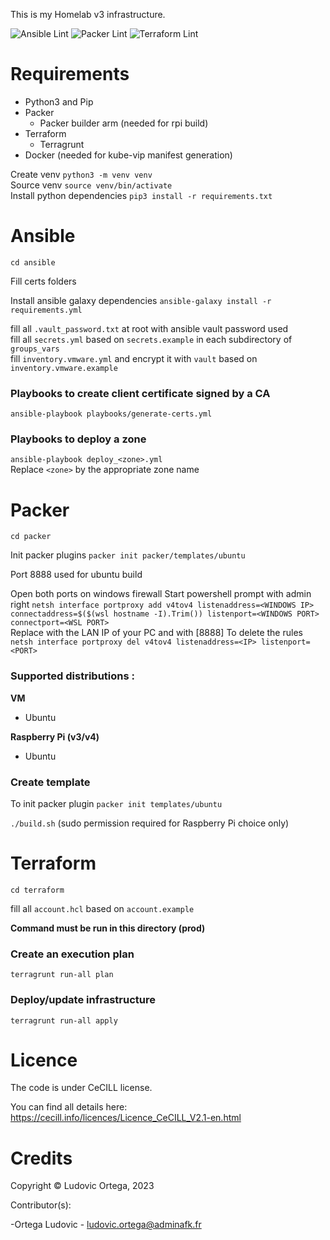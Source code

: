 This is my Homelab v3 infrastructure.

![Ansible Lint](https://github.com/M0NsTeRRR/homelabv3-infra/workflows/Ansible%20Lint/badge.svg)
![Packer Lint](https://github.com/M0NsTeRRR/homelabv3-infra/workflows/Packer%20Lint/badge.svg)
![Terraform Lint](https://github.com/M0NsTeRRR/homelabv3-infra/workflows/Terraform%20Lint/badge.svg)

# Requirements

- Python3 and Pip
- Packer
  - Packer builder arm (needed for rpi build)
- Terraform
  - Terragrunt
- Docker (needed for kube-vip manifest generation)

Create venv `python3 -m venv venv`  
Source venv `source venv/bin/activate`  
Install python dependencies `pip3 install -r requirements.txt`  

# Ansible

`cd ansible`

Fill certs folders

Install ansible galaxy dependencies `ansible-galaxy install -r requirements.yml`

fill all `.vault_password.txt` at root with ansible vault password used   
fill all `secrets.yml` based on `secrets.example` in each subdirectory of `groups_vars`  
fill `inventory.vmware.yml` and encrypt it with `vault` based on `inventory.vmware.example`

### Playbooks to create client certificate signed by a CA

`ansible-playbook playbooks/generate-certs.yml`

### Playbooks to deploy a zone

`ansible-playbook deploy_<zone>.yml`  
Replace `<zone>` by the appropriate zone name  

# Packer
`cd packer`

Init packer plugins
`packer init packer/templates/ubuntu`

Port 8888 used for ubuntu build

Open both ports on windows firewall
Start powershell prompt with admin right `netsh interface portproxy add v4tov4 listenaddress=<WINDOWS IP> connectaddress=$($(wsl hostname -I).Trim()) listenport=<WINDOWS PORT> connectport=<WSL PORT>`  
Replace <IP> with the LAN IP of your PC and <PORT> with [8888]
To delete the rules `netsh interface portproxy del v4tov4 listenaddress=<IP> listenport=<PORT>`

### Supported distributions :

**VM**

- Ubuntu

**Raspberry Pi (v3/v4)**

- Ubuntu

### Create template

To init packer plugin `packer init templates/ubuntu`  

`./build.sh` (sudo permission required for Raspberry Pi choice only)

# Terraform

`cd terraform`

fill all `account.hcl` based on `account.example`  

**Command must be run in this directory (prod)**

### Create an execution plan

`terragrunt run-all plan`

### Deploy/update infrastructure

`terragrunt run-all apply`

# Licence

The code is under CeCILL license.

You can find all details here: https://cecill.info/licences/Licence_CeCILL_V2.1-en.html

# Credits

Copyright © Ludovic Ortega, 2023

Contributor(s):

-Ortega Ludovic - ludovic.ortega@adminafk.fr
